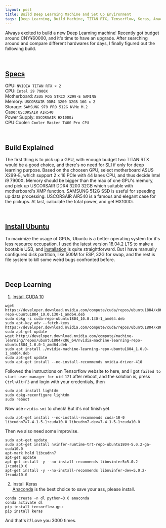 ```yaml
---
layout: post
title: Build Deep Learning Machine and Set Up Environment
tags: [Deep Learning, Build Machine, TITAN RTX, Tensorflow, Keras, Anaconda]
---
```


Always excited to build a new Deep Learning machine! Recently got budget around CNY¥60000, and it's time to have an upgrade. After searching around and compare different hardwares for days, I finally figured out the following build.

<br />

## [Specs](https://pcpartpicker.com/list/xFDjTB)
GPU: `NVIDIA TITAN RTX × 2`  
CPU: `Intel i9 7900X`  
Motherboard: `ASUS ROG STRIX X299-E GAMING`  
Memory: `USCORSAIR DDR4 3200 32GB 16G x 2`  
Storage: `SAMSUNG 970 PRO 512G NVMe M.2`  
Case: `USCORSAIR AIR540`  
Power Supply: `USCORSAIR HX1000i`  
CPU Cooler: `Cooler Master T400 Pro CPU`  

<br />

## Build Explained

The first thing is to pick up a GPU, with enough budget two TITAN RTX would be a good choice, and there's no need for SLI if only for deep learning purpose. Based on the choosen GPU, select motherboard ASUS X299-E, which support 2 x 16 PCIe with 44 lanes CPU, and thus decide Intel i9 7900X. Memory should be bigger than the max of one GPU's memory, and pick up USCORSAIR DDR4 3200 32GB which suitable with motherboard's XMP function. SAMSUNG 512G SSD is useful for speeding up data processing. USCORSAIR AIR540 is a famous and elegant case for the pickups. At last, calculate the total power, and get HX1000i.

<br />

## [Install Ubuntu](https://www.ubuntu.com/download/desktop)

To maximize the usage of GPUs, Ubuntu is a better operating system for it's less resource occupation. I used the latest version 18.04.2 LTS to make a bootable USB, and [installation](https://tutorials.ubuntu.com/tutorial/tutorial-install-ubuntu-desktop#0) is quite straightforward. But I have manually configured disk partition, like 500M for ESP, 32G for swap, and the rest is file system to kill some weird bugs confronted before.

<br />

## Deep Learning

1. [Install CUDA 10](https://www.tensorflow.org/install/gpu)  
```
wget https://developer.download.nvidia.com/compute/cuda/repos/ubuntu1804/x86_64/cuda-repo-ubuntu1804_10.0.130-1_amd64.deb  
sudo dpkg -i cuda-repo-ubuntu1804_10.0.130-1_amd64.deb  
sudo apt-key adv --fetch-keys https://developer.download.nvidia.com/compute/cuda/repos/ubuntu1804/x86_64/7fa2af80.pub  
sudo apt-get update  
wget http://developer.download.nvidia.com/compute/machine-learning/repos/ubuntu1804/x86_64/nvidia-machine-learning-repo-ubuntu1804_1.0.0-1_amd64.deb  
sudo apt install ./nvidia-machine-learning-repo-ubuntu1804_1.0.0-1_amd64.deb  
sudo apt-get update  
sudo apt-get install --no-install-recommends nvidia-driver-410
```  
Followed the instructions on Tensorflow website to here, and I got `failed to start user manager for uid 121` after reboot, and the solution is, press `Ctrl+Alt+F3` and login with your credentials, then  
```
sudo apt install lightdm  
sudo dpkg-reconfigure lightdm  
sudo reboot
```  
Now use `nvidia-smi` to check! But it's not finish yet.  
```
sudo apt-get install --no-install-recommends cuda-10-0 libcudnn7=7.4.1.5-1+cuda10.0 libcudnn7-dev=7.4.1.5-1+cuda10.0
```  
Then we also need some improvise.  
```
sudo apt-get update  
sudo apt-get install nvinfer-runtime-trt-repo-ubuntu1804-5.0.2-ga-cuda10.0  
apt-mark hold libcudnn7  
apt-get update  
apt-get install -y --no-install-recommends libnvinfer5=5.0.2-1+cuda10.0  
apt-get install -y --no-install-recommends libnvinfer-dev=5.0.2-1+cuda10.0  
```  

2. Install Keras  
[Anaconda](https://www.anaconda.com/) is the best choice to save your ass, please install.  
```
conda create -n dl python=3.6 anaconda  
conda activate dl  
pip install tensorflow-gpu  
pip install keras
```  
And that's it! Love you 3000 times.
